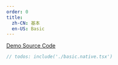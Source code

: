 ```yaml
---
order: 0
title:
  zh-CN: 基本
  en-US: Basic
---
```


[Demo Source Code](https://github.com/ant-design/ant-design-mobile-rn/blob/master/components/toast/demo/basic.native.tsx)

````jsx
// todos: include('./basic.native.tsx')
````
